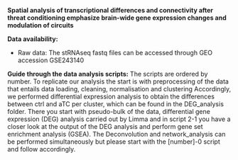 **Spatial analysis of transcriptional differences and connectivity after threat conditioning emphasize brain-wide gene expression changes and modulation of circuits**

**Data availability:**

* Raw data: The stRNAseq fastq files can be accessed through GEO accession GSE243140
  
**Guide through the data analysis scripts:**
The scripts are ordered by number. To replicate our analysis the start is with preprocessing of the data that entails data loading, cleaning, normalisation and clustering
Accordingly, we performed differential expression analysis to obtain the differences between ctrl and aTC per cluster, which can be found in the DEG_analysis folder. There 
you start with pseudo-bulk of the data, differential gene expression (DEG) analysis carried out by Limma and in script 2-1 you have a closer look at the output of the DEG analysis
and perform gene set enrichment analysis (GSEA). The Deconvolution and network_analysis can be performed simultaneously but please start with the [number]-0 script and follow accordingly.


